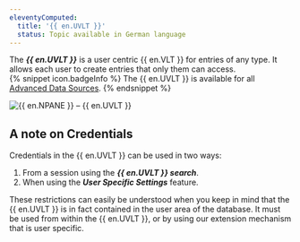 ```yaml
---
eleventyComputed:
  title: '{{ en.UVLT }}'
  status: Topic available in German language
---
```

The ***{{ en.UVLT }}*** is a user centric {{ en.VLT }} for entries of any type. It allows each user to create entries that only them can access.  
{% snippet icon.badgeInfo %} 
The {{ en.UVLT }} is available for all [Advanced Data Sources](/rdm/windows/data-sources/data-sources-types/advanced-data-sources/). 
{% endsnippet %}
 
![{{ en.NPANE }} – {{ en.UVLT }}](https://webdevolutions.azureedge.net/docs/en/rdm/windows/clip11205.png) 

## A note on Credentials 

Credentials in the {{ en.UVLT }} can be used in two ways:  

1. From a session using the ***{{ en.UVLT }} search***. 
1. When using the ***User Specific Settings*** feature. 

These restrictions can easily be understood when you keep in mind that the {{ en.UVLT }} is in fact contained in the user area of the database. It must be used from within the {{ en.UVLT }}, or by using our extension mechanism that is user specific. 

